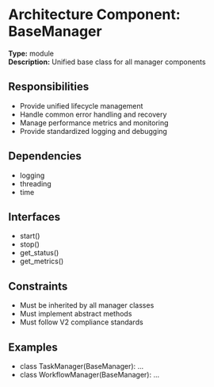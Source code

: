 # Architecture Component: BaseManager

**Type:** module  
**Description:** Unified base class for all manager components  

## Responsibilities

- Provide unified lifecycle management
- Handle common error handling and recovery
- Manage performance metrics and monitoring
- Provide standardized logging and debugging

## Dependencies

- logging
- threading
- time

## Interfaces

- start()
- stop()
- get_status()
- get_metrics()

## Constraints

- Must be inherited by all manager classes
- Must implement abstract methods
- Must follow V2 compliance standards

## Examples

- class TaskManager(BaseManager): ...
- class WorkflowManager(BaseManager): ...
